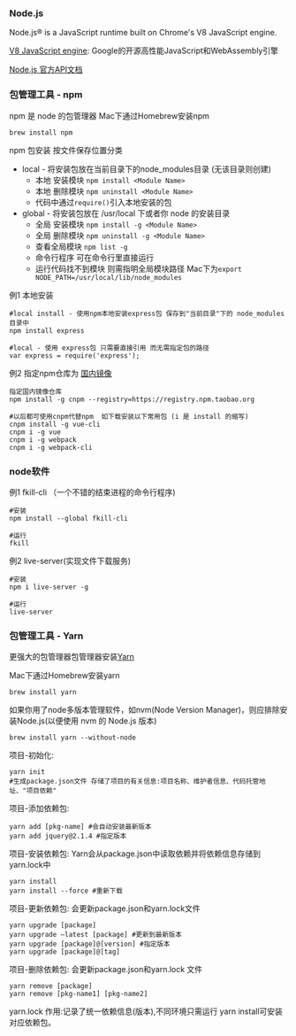 ### Node.js

Node.js® is a JavaScript runtime built on Chrome's V8 JavaScript engine.

[V8 JavaScript engine](https://v8.dev/): Google的开源高性能JavaScript和WebAssembly引擎

[Node.js 官方API文档](https://nodejs.org/api/)

### 包管理工具 - npm

npm 是 node 的包管理器
Mac下通过Homebrew安装npm
```
brew install npm
```

npm 包安装 按文件保存位置分类
* local - 将安装包放在当前目录下的node_modules目录 (无该目录则创建)
  * 本地 安装模块 `npm install <Module Name>`
  * 本地 删除模块 `npm uninstall <Module Name>`
  * 代码中通过`require()`引入本地安装的包
* global - 将安装包放在 /usr/local 下或者你 node 的安装目录
  * 全局 安装模块 `npm install -g <Module Name>`
  * 全局 删除模块 `npm uninstall -g <Module Name>`
  * 查看全局模块 `npm list -g`
  * 命令行程序 可在命令行里直接运行
  * 运行代码找不到模块 则需指明全局模块路径 Mac下为`export NODE_PATH=/usr/local/lib/node_modules`

例1 本地安装
```
#local install - 使用npm本地安装express包 保存到"当前目录"下的 node_modules 目录中
npm install express

#local - 使用 express包 只需要直接引用 而无需指定包的路径
var express = require('express');
```


例2 指定npm仓库为 [国内镜像](https://npm.taobao.org/)

```
指定国内镜像仓库
npm install -g cnpm --registry=https://registry.npm.taobao.org

#以后都可使用cnpm代替npm  如下载安装以下常用包 (i 是 install 的缩写)
cnpm install -g vue-cli
cnpm i -g vue
cnpm i -g webpack
cnpm i -g webpack-cli
```

### node软件

例1 fkill-cli （一个不错的结束进程的命令行程序)
```
#安装
npm install --global fkill-cli

#运行
fkill
```


例2 live-server(实现文件下载服务)
```
#安装
npm i live-server -g

#运行
live-server
```


### 包管理工具 - Yarn

更强大的包管理器包管理器安装[Yarn](https://yarnpkg.com/)

Mac下通过Homebrew安装yarn
```
brew install yarn
```

如果你用了node多版本管理软件，如nvm(Node Version Manager)，则应排除安装Node.js(以便使用 nvm 的 Node.js 版本)
```
brew install yarn --without-node
```

项目-初始化:
```
yarn init
#生成package.json文件 存储了项目的有关信息:项目名称、维护者信息、代码托管地址、"项目依赖"
```

项目-添加依赖包:
```
yarn add [pkg-name] #会自动安装最新版本
yarn add jquery@2.1.4 #指定版本
```

项目-安装依赖包:
Yarn会从package.json中读取依赖并将依赖信息存储到yarn.lock中
```
yarn install
yarn install --force #重新下载
```

项目-更新依赖包:
会更新package.json和yarn.lock文件
```
yarn upgrade [package]
yarn upgrade –latest [package] #更新到最新版本
yarn upgrade [package]@[version] #指定版本
yarn upgrade [package]@[tag]
```

项目-删除依赖包:
会更新package.json和yarn.lock 文件
```
yarn remove [package]
yarn remove [pkg-name1] [pkg-name2]
```

yarn.lock 作用:记录了统一依赖信息(版本),不同环境只需运行 yarn install可安装对应依赖包。
